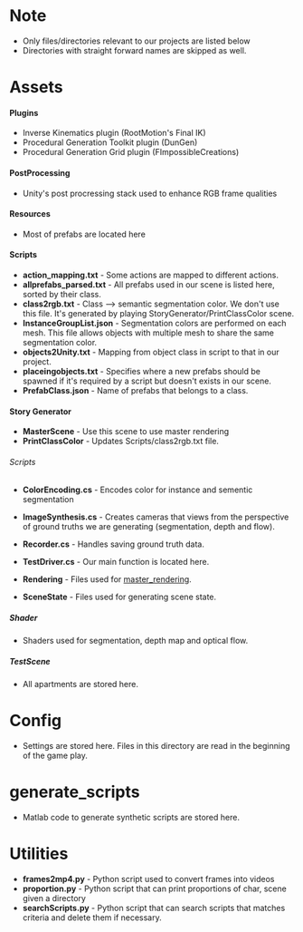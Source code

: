 # Note
* Only files/directories relevant to our projects are listed below
* Directories with straight forward names are skipped as well.


# Assets
#### Plugins
* Inverse Kinematics plugin (RootMotion's Final IK)
* Procedural Generation Toolkit plugin (DunGen)
* Procedural Generation Grid plugin (FImpossibleCreations)

#### PostProcessing
* Unity's post procressing stack used to enhance RGB frame qualities

#### Resources
* Most of prefabs are located here

#### Scripts
* __action_mapping.txt__ - Some actions are mapped to different actions.
* __allprefabs_parsed.txt__ - All prefabs used in our scene is listed here, sorted by their class.
* __class2rgb.txt__ - Class --> semantic segmentation color. We don't use this file. It's generated by playing StoryGenerator/PrintClassColor scene.
* __InstanceGroupList.json__ - Segmentation colors are performed on each mesh. This file allows objects with multiple mesh to share the same segmentation color.
* __objects2Unity.txt__ - Mapping from object class in script to that in our project.
* __placeingobjects.txt__ - Specifies where a new prefabs should be spawned if it's required by a script but doesn't exists in our scene.
* __PrefabClass.json__ - Name of prefabs that belongs to a class.

#### Story Generator
* __MasterScene__ - Use this scene to use master rendering
* __PrintClassColor__ - Updates Scripts/class2rgb.txt file.

###### Scripts
* __ColorEncoding.cs__ - Encodes color for instance and sementic segmentation
* __ImageSynthesis.cs__ - Creates cameras that views from the perspective of ground truths we are generating (segmentation, depth and flow). 
* __Recorder.cs__ - Handles saving ground truth data.
* __TestDriver.cs__ - Our main function is located here.

* __Rendering__ - Files used for [master_rendering](master_renderer.md).
* __SceneState__ - Files used for generating scene state.

##### Shader
* Shaders used for segmentation, depth map and optical flow.

##### TestScene
* All apartments are stored here.


# Config
* Settings are stored here. Files in this directory are read in the beginning of the game play.


# generate_scripts
* Matlab code to generate synthetic scripts are stored here.

# Utilities
* __frames2mp4.py__ - Python script used to convert frames into videos
* __proportion.py__ - Python script that can print proportions of char, scene given a directory
* __searchScripts.py__ - Python script that can search scripts that matches criteria and delete them if necessary.
